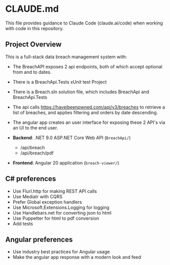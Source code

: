 # CLAUDE.md

This file provides guidance to Claude Code (claude.ai/code) when working with code in this repository.

## Project Overview
This is a full-stack data breach management system with:
- The BreachAPI exposes 2 api endpoints, both of which accept optional from and to dates. 
- There is a BreachApi.Tests xUnit test Project
- There is a Breach.sln solution file, which includes BreachApi and BreachApi.Tests
- The api calls https://haveibeenpwned.com/api/v3/breaches to retrieve a list of breaches, and applies filtering and orders by date descending.
- The angular app creates an user interface for exposing these 2 API's via an UI to the end user.
- **Backend**: .NET 9.0 ASP.NET Core Web API (`BreachApi/`)
  - /api/breach
  - /api/breach/pdf
  
- **Frontend**: Angular 20 application (`breach-viewer/`)

## C# preferences
- Use Flurl.http for making REST API calls
- Use Mediatr with CQRS
- Prefer Global exception handlers
- Use Microsoft.Extensions.Logging for logging
- Use Handlebars.net for converting json to html
- Use Puppetter for html to pdf conversion
- Add tests


## Angular preferences
- Use industry best practices for Angular usage
- Make the angular app response with a modern look and feed